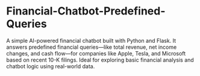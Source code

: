 # Financial-Chatbot-Predefined-Queries
A simple AI-powered financial chatbot built with Python and Flask. It answers predefined financial queries—like total revenue, net income changes, and cash flow—for companies like Apple, Tesla, and Microsoft based on recent 10-K filings. Ideal for exploring basic financial analysis and chatbot logic using real-world data.
